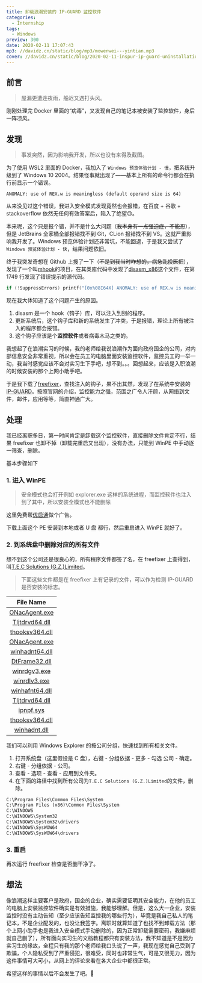 ```yaml
---
title: 卸载浪潮安装的 IP-GUARD 监控软件
categories:
  - Internship
tags:
  - Windows
preview: 300
date: 2020-02-11 17:07:43
mp3: //davidz.cn/static/blog/mp3/mowenwei---yintian.mp3
cover: //davidz.cn/static/blog/2020-02-11-inspur-ip-guard-uninstallation/cover.svg
---
```


## 前言

> 屋漏更遭连夜雨，船迟又遇打头风。

刚刚处理完 Docker 里面的“病毒”，又发现自己的笔记本被安装了监控软件，身后一阵凉风。

## 发现

> 事发突然，因为影响我开发，所以也没有来得及截图。

为了使用 WSL2 里面的 Docker，我加入了 `Windows 预览体验计划 - 慢`，把系统升级到了 Windows 10 2004。结果怪事就出现了——基本上所有的命令行都会在执行前显示一个错误。

```shell
ANOMALY: use of REX.w is meaningless (default operand size is 64)
```

从来没见过这个错误，我进入安全模式发现竟然也会报错，在百度 + 谷歌 + stackoverflow 依然无任何有效答案后，陷入了绝望:cry:。

本来呢，这个只是报个错，并不是什么大问题（~~我本身有一点强迫症，不能忍~~），但是 JetBrains 全家桶全部报错找不到 Git，CLion 报错找不到 VS。这就严重影响我开发了。Windows 预览体验计划还非常坑，不能回退，于是我又尝试了`Windows 预览体验计划 - 快`，结果问题依旧。

终于我突发奇想在 Github 上搜了一下（~~不是到我当时咋想的，病急乱投医把~~），发现了一个叫[mhook](https://github.com/martona/mhook)的项目，在其类库代码中发现了[disasm_x86](https://github.com/martona/mhook/blob/master/disasm-lib/disasm_x86.c#L1749)这个文件，在第 1749 行发现了错误提示的源代码。

```c
if (!SuppressErrors) printf("[0x%08I64X] ANOMALY: use of REX.w is meaningless (default operand size is 64)\n", VIRTUAL_ADDRESS);
```

现在我大体知道了这个问题产生的原因。

1. disasm 是一个 hook（钩子）库，可以注入到别的程序。
2. 更新系统后，这个钩子库和新的系统发生了冲突，于是报错，理论上所有被注入的程序都会报错。
3. 这个钩子应该是个**监控软件**或者病毒木马之类的。

我想起了在浪潮实习的时候，我的老师给我说浪潮作为面向政府国企的公司，对内部信息安全非常重视，所以会在员工的电脑里面安装监控软件，监控员工的一举一动，我当时感觉应该不会对实习生下手吧，想不到。。。回想起来，应该是入职浪潮的时候安装的那个上网小助手吧。

于是我下载了[freefixer](https://www.freefixer.com/)，查找注入的钩子，果不出其然，发现了在系统中安装的[IP-GUARD](http://www.ip-guard.net/)。按照官网的介绍，监控能力之强，范围之广令人汗颜，从网络到文件，邮件，应用等等，简直神通广大。

## 处理

我已经离职多日，第一时间肯定是卸载这个监控软件，直接删除文件肯定不行，结果 freefixer 也卸不掉（卸载完重启又出现），没有办法，只能到 WinPE 中手动逐一筛查，删除。

基本步骤如下

### 1. 进入 WinPE

> 安全模式也会打开例如 explorer.exe 这样的系统进程，而监控软件也注入到了其中，所以安装全模式也不能删除

这里免费帮[优启通](https://www.itsk.com/forum.php?mod=viewthread&tid=404842)做个广告。

下载上面这个 PE 安装到本地或者 U 盘 都行，然后重启进入 WinPE 就好了。

### 2. 到系统盘中删除对应的所有文件

想不到这个公司还是很良心的，所有程序文件都签了名，在 freefixer 上查得到，叫[T.E.C Solutions (G.Z.)Limited](<https://www.freefixer.com/library/publisher/t.e.c%20solutions%20(g.z.)limited/>)。

> 下面这些文件都是在 freefixer 上有记录的文件，可以作为检测 IP-GUARD 是否安装的标志。

|                                    File Name                                    |
| :-----------------------------------------------------------------------------: |
|  [ONacAgent.exe](https://www.freefixer.com/library/file/ONacAgent.exe-211770/)  |
| [TIjtdrvd64.dll](https://www.freefixer.com/library/file/TIjtdrvd64.dll-261434/) |
| [thooksv364.dll](https://www.freefixer.com/library/file/thooksv364.dll-261436/) |
|  [ONacAgent.exe](https://www.freefixer.com/library/file/ONacAgent.exe-206855/)  |
| [winhadnt64.dll](https://www.freefixer.com/library/file/winhadnt64.dll-95360/)  |
|  [DtFrame32.dll](https://www.freefixer.com/library/file/DtFrame32.dll-206842/)  |
|   [winrdgv3.exe](https://www.freefixer.com/library/file/winrdgv3.exe-122257/)   |
|   [winrdlv3.exe](https://www.freefixer.com/library/file/winrdlv3.exe-177929/)   |
| [winhafnt64.dll](https://www.freefixer.com/library/file/winhafnt64.dll-211772/) |
| [TIjtdrvd64.dll](https://www.freefixer.com/library/file/TIjtdrvd64.dll-211775/) |
|      [ipnpf.sys](https://www.freefixer.com/library/file/ipnpf.sys-225950/)      |
| [thooksv364.dll](https://www.freefixer.com/library/file/thooksv364.dll-211779/) |
|   [winhadnt.dll](https://www.freefixer.com/library/file/winhadnt.dll-239634/)   |

我们可以利用 Windows Explorer 的按公司分组，快速找到所有相关文件。

1. 打开系统盘（这里假设是 C 盘），右键 - 分组依据 - 更多 - 勾选 公司 - 确定。
2. 右键 - 分组依据 - 公司。
3. 查看 - 选项 - 查看 - 应用到文件夹。
4. 在下面的路径中找到所有公司为`T.E.C Solutions (G.Z.)Limited`的文件，删除。

```cmd
C:\Program Files\Common Files\System
C:\Program Files (x86)\Common Files\System
C:\WINDOWS
C:\WINDOWS\System32
C:\WINDOWS\System32\drivers
C:\WINDOWS\SysWOW64
C:\WINDOWS\SysWOW64\drivers
```

### 3. 重启

再次运行 freefixer 检查是否删干净了。

## 想法

像浪潮这样主要客户是政府，国企的企业，确实需要证明其安全能力，在他的员工的电脑上安装监控软件确实是有效措施，我能够理解。但是，这么大一企业，安装监控时没有主动告知（至少应该告知监控我的哪些行为），毕竟是我自己私人的笔记本，不是企业配发的，也没让我签字。离职时就算知道了也找不到卸载方法（那个上网小助手也是我进入安全模式手动删除的，因为正常卸载需要密码，我嫌麻烦就自己删了），所有面向实习生的文档教程都只有安装方法，我不知道是不是因为实习生的缘故，全程只有我的那个老师给我口头说了一声，我现在感觉自己受到了欺骗，个人隐私受到了严重侵犯，很难受，同时也非常生气，可是又很无力，因为这件事情可大可小，从网上的评论来看在各大企业中都很正常。

希望这样的事情以后不会发生了吧。:pray:
